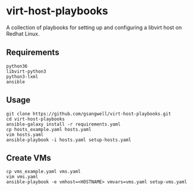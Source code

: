 # virt-host-playbooks
A collection of playbooks for setting up and configuring a libvirt host on Redhat Linux.

## Requirements
```
python36
libvirt-python3
python3-lxml
ansible
```

## Usage
```
git clone https://github.com/gsangwell/virt-host-playbooks.git
cd virt-host-playbooks
ansible-galaxy install -r requirements.yaml
cp hosts_example.yaml hosts.yaml
vim hosts.yaml
ansible-playbook -i hosts.yaml setup-hosts.yaml
```

## Create VMs
```
cp vms_example.yaml vms.yaml
vim vms.yaml
ansible-playbook -e vmhost=<HOSTNAME> vmvars=vms.yaml setup-vms.yaml
```
